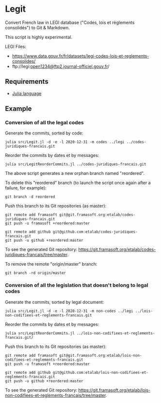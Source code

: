 # Legit

Convert French law in LEGI database ("Codes, lois et règlements consolidés") to Git & Markdown.

This script is highly experimental.

<!-- [![Build Status](https://travis-ci.org/etalab/Legit.jl.svg?branch=master)](https://travis-ci.org/etalab/Legit.jl) -->

LEGI Files:
- https://www.data.gouv.fr/fr/datasets/legi-codes-lois-et-reglements-consolides/
- ftp://legi:open1234@ftp2.journal-officiel.gouv.fr/

## Requirements

- [Julia language](http://julialang.org/)

## Example

### Conversion of all the legal codes

Generate the commits, sorted by code:

    julia src/Legit.jl -d -e -l 2020-12-31 -m codes ../legi ../codes-juridiques-francais.git

Reorder the commits by dates et by messages:

    julia src/LegitReorderCommits.jl ../codes-juridiques-francais.git

The above script generates a new orphan branch named "reordered".

To delete this "reordered" branch (to launch the script once again after a failure, for example):

    git branch -d reordered

Push this branch to its Git repositories (as master):

    git remote add framasoft git@git.framasoft.org:etalab/codes-juridiques-francais.git
    git push -u framasoft +reordered:master

    git remote add github git@github.com:etalab/codes-juridiques-francais.git
    git push -u github +reordered:master

To see the generated Git repository: https://git.framasoft.org/etalab/codes-juridiques-francais/tree/master.

To remove the remote "origin/master"  branch:

    git branch -rd origin/master

### Conversion of all the legislation that doesn't belong to legal codes

Generate the commits, sorted by legal document:

    julia src/Legit.jl -d -e -l 2020-12-31 -m non-codes ../legi ../lois-non-codifiees-et-reglements-francais.git

Reorder the commits by dates et by messages:

    julia src/LegitReorderCommits.jl ../lois-non-codifiees-et-reglements-francais.git/

Push this branch to its Git repositories (as master):

    git remote add framasoft git@git.framasoft.org:etalab/lois-non-codifiees-et-reglements-francais.git
    git push -u framasoft +reordered:master

    git remote add github git@github.com:etalab/lois-non-codifiees-et-reglements-francais.git
    git push -u github +reordered:master

To see the generated Git repository: https://git.framasoft.org/etalab/lois-non-codifiees-et-reglements-francais/tree/master.


<!--
To convert the law "Loi n° 78-753 du 17 juillet 1978 portant diverses mesures d'amélioration des relations entre
l'administration et le public et diverses dispositions d'ordre administratif, social et fiscal" ("loi cada", LEGI ID
`JORFTEXT000000339241`):

    julia src/Legit.jl ../legi/global/code_et_TNC_en_vigueur/TNC_en_vigueur/JORF/TEXT/00/00/00/33/92/JORFTEXT000000339241 ../loi-cada.git

To see the generated Git repository: https://git.framasoft.org/etalab/loi-cada/tree/master.
-->
